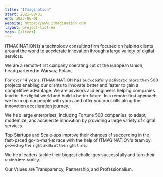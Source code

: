 ```yaml
---
title: "ITmagination"
start: 2021-08-01
end: 2023-06-01
website: https://www.itmagination.com
layout: project-list-en
tags: [client]
---
```


ITMAGINATION is a technology consulting firm focused on helping clients around the world to accelerate innovation through a large variety of digital services.

We are a remote-first company operating out of the European Union, headquartered in Warsaw, Poland.

For over 14 years, ITMAGINATION has successfully delivered more than 500 projects enabling our clients to innovate better and faster to gain a competitive advantage. We are advisors and engineers helping companies lead in the digital world and build a better future. In a remote-first approach, we team up our people with yours and offer you our skills along the innovation acceleration journey.

We help large enterprises, including Fortune 500 companies, to adapt, modernize, and accelerate innovation by providing a large variety of digital services.

Top Startups and Scale-ups improve their chances of succeeding in the fast-paced go-to-market race with the help of ITMAGINATION's team by providing the right skills at the right time.

We help leaders tackle their biggest challenges successfully and turn their vision into reality.

Our Values are Transparency, Partnership, and Professionalism.
